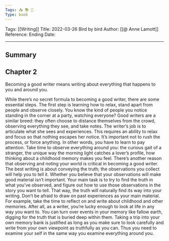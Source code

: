 ```yaml
---
Tags: 📥 📚 🔴
Type: book
---
```


Tags: [[Writing]]
Title: 2022-03-26 Bird by bird
Author: [[@ Anne Lamott]]
Reference: 
Ending Date: 

---

## Summary

## Chapter 2

Becoming a good writer means writing about everything that happens to you and around you.

While there’s no secret formula to becoming a good writer, there are some essential steps. The first step is learning how to relax, stand apart from people and observe closely. You know the kind of people you notice standing in the corner at a party, watching everyone? Good writers are a similar breed: they often choose to distance themselves from the crowd, observing everything they see, and take notes. The writer’s job is to articulate what she sees and experiences. This requires an ability to relax and focus so that nothing escapes her notice. It’s important not to rush the process, or force anything. In other words, you have to learn to pay attention. Take time to observe everything around you: the curious gait of a stranger, the unique way the morning light catches a lover’s profile, how thinking about a childhood memory makes you feel. There’s another reason that observing and noting your world is critical in becoming a good writer. The best writing is about conveying the truth; the observations you collect will help you to tell it. Whether you believe that your observations will make good material isn’t important. Your main task is to try to find the truth in what you’ve observed, and figure out how to use those observations in the story you want to tell. That way, the truth will naturally find its way into your writing. Don’t be afraid to draw on past experiences as your main material. For example, take the time to reflect on and write about childhood and other memories. After all, as a writer, you’re lucky enough to look at life in any way you want to. You can turn over events in your memory like fallow earth, digging for the truth that is buried deep within them. Taking a trip into your own memory bank is justified as long as you make sure to look carefully and write from your own viewpoint as truthfully as you can. Thus you need to examine your self in the same way you examine everything around you.